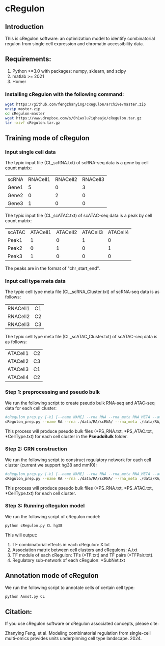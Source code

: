 # cRegulon

## Introduction
This is cRegulon software: an optimization model to identify combinatorial regulon from single cell expression and chromatin accessibility data.
## Requirements:
1. Python >=3.0 with packages: numpy, sklearn, and scipy <br>
2. matlab >= 2021
3. Homer

### Installing cRegulon with the following command:
```bash
wget https://github.com/fengzhanying/cRegulon/archive/master.zip
unzip master.zip
cd cRegulon-master
wget https://www.dropbox.com/s/0h1wxlu7iqheajo/cRegulon.tar.gz
tar -xzvf cRegulon.tar.gz
```
## Training mode of cRegulon
### Input single cell data
The typic input file (CL_scRNA.txt) of scRNA-seq data is a gene by cell count matrix: <br>
<table>
  <tr>
    <td>scRNA</td>
    <td>RNACell1</td>
    <td>RNACell2</td>
    <td>RNACell3</td>
  </tr>
  <tr>
    <td>Gene1</td>
    <td>5</td>
    <td>0</td>
    <td>3</td>
  </tr>
  <tr>
    <td>Gene2</td>
    <td>0</td>
    <td>2</td>
    <td>0</td>
  </tr>
  <tr>
    <td>Gene3</td>
    <td>1</td>
    <td>0</td>
    <td>0</td>
  </tr>
</table>
The typic input file (CL_scATAC.txt) of scATAC-seq data is a peak by cell count matrix:
<table>
  <tr>
    <td>scATAC</td>
    <td>ATACell1</td>
    <td>ATACell2</td>
    <td>ATACell3</td>
    <td>ATACell4</td>
  </tr>
  <tr>
    <td>Peak1</td>
    <td>1</td>
    <td>0</td>
    <td>1</td>
    <td>0</td>
  </tr>
  <tr>
    <td>Peak2</td>
    <td>0</td>
    <td>1</td>
    <td>0</td>
    <td>1</td>
  </tr>
  <tr>
    <td>Peak3</td>
    <td>1</td>
    <td>0</td>
    <td>0</td>
    <td>0</td>
  </tr>
</table>
The peaks are in the format of "chr_start_end". <br>

### Input cell type meta data
The typic cell type meta file (CL_scRNA_Cluster.txt) of scRNA-seq data is as follows: <br>
<table>
  <tr>
    <td>RNACell1</td>
    <td>C1</td>
  </tr>
  <tr>
    <td>RNACell2</td>
    <td>C2</td>
  </tr>
  <tr>
    <td>RNACell3</td>
    <td>C3</td>
  </tr>
</table>
The typic cell type meta file (CL_scATAC_Cluster.txt) of scATAC-seq data is as follows: <br>
<table>
  <tr>
    <td>ATACell1</td>
    <td>C2</td>
  </tr>
  <tr>
    <td>ATACell2</td>
    <td>C3</td>
  </tr>
  <tr>
    <td>ATACell3</td>
    <td>C1</td>
  </tr>
  <tr>
    <td>ATACell4</td>
    <td>C2</td>
  </tr>
</table>

### Step 1: preprocessing and pseudo bulk
We run the following script to create pseudo bulk RNA-seq and ATAC-seq data for each cell cluster:

```bash
#cRegulon_prep.py [-h] [--name NAME] --rna RNA --rna_meta RNA_META --atac ATAC --atac_meta ATAC_META
cRegulon_prep.py --name RA --rna ./data/RA/scRNA/ --rna_meta ./data/RA/RA_scRNA_Cluster.txt --atac ./data/RA/scATAC/ --atac_meta ./data/RA/RA_scATAC_Cluster.txt
```
This process will produce pseudo bulk files (*PS_RNA.txt, *PS_ATAC.txt, *CellType.txt) for each cell cluster in the **PseudoBulk** folder.

### Step 2: GRN construction
We run the following script to construct regulatory network for each cell cluster (current we support hg38 and mm10):

```bash
#cRegulon_prep.py [-h] [--name NAME] --rna RNA --rna_meta RNA_META --atac ATAC --atac_meta ATAC_META
cRegulon_prep.py --name RA --rna ./data/RA/scRNA/ --rna_meta ./data/RA/RA_scRNA_Cluster.txt --atac ./data/RA/scATAC/ --atac_meta ./data/RA/RA_scATAC_Cluster.txt
```
This process will produce pseudo bulk files (*PS_RNA.txt, *PS_ATAC.txt, *CellType.txt) for each cell cluster.

### Step 3: Running cRegulon model
We run the following script of cRegulon model:
```bash
python cRegulon.py CL hg38
```
This will output: <br>
1. TF combinatorial effects in each cRegulon: X.txt <br>
2. Association matrix between cell clusters and cRegulons: A.txt <br>
3. TF module of each cRegulon: TFs (*TF.txt) and TF pairs (*TFPair.txt).
5. Regulatory sub-network of each cRegulon: *SubNet.txt

## Annotation mode of cRegulon
We run the following script to annotate cells of certain cell type:
```bash
python Annot.py CL
```
## Citation:
If you use cRegulon software or cRegulon associated concepts, please cite:

Zhanying Feng, et al. Modeling combinatorial regulation from single-cell multi-omics provides units underpinning cell type landscape. 2024.
